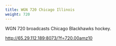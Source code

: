 ```yaml
---
title: WGN 720 Chicago Illinois
weight: 720
---
```

WGN 720 broadcasts Chicago Blackhawks hockey.

http://65.29.112.189:8073/?f=720.00amz10
